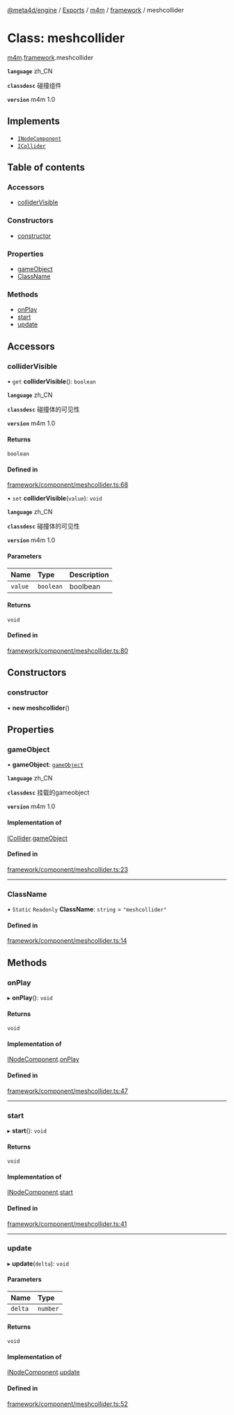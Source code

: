 [@meta4d/engine](../README.md) / [Exports](../modules.md) / [m4m](../modules/m4m.md) / [framework](../modules/m4m.framework.md) / meshcollider

# Class: meshcollider

[m4m](../modules/m4m.md).[framework](../modules/m4m.framework.md).meshcollider

**`language`** zh_CN

**`classdesc`**
碰撞组件

**`version`** m4m 1.0

## Implements

- [`INodeComponent`](../interfaces/m4m.framework.INodeComponent.md)
- [`ICollider`](../interfaces/m4m.framework.ICollider.md)

## Table of contents

### Accessors

- [colliderVisible](m4m.framework.meshcollider.md#collidervisible)

### Constructors

- [constructor](m4m.framework.meshcollider.md#constructor)

### Properties

- [gameObject](m4m.framework.meshcollider.md#gameobject)
- [ClassName](m4m.framework.meshcollider.md#classname)

### Methods

- [onPlay](m4m.framework.meshcollider.md#onplay)
- [start](m4m.framework.meshcollider.md#start)
- [update](m4m.framework.meshcollider.md#update)

## Accessors

### colliderVisible

• `get` **colliderVisible**(): `boolean`

**`language`** zh_CN

**`classdesc`**
碰撞体的可见性

**`version`** m4m 1.0

#### Returns

`boolean`

#### Defined in

[framework/component/meshcollider.ts:68](https://github.com/meta4d-me/meta4d-engine/blob/cf6bfe6/src/framework/component/meshcollider.ts#L68)

• `set` **colliderVisible**(`value`): `void`

**`language`** zh_CN

**`classdesc`**
碰撞体的可见性

**`version`** m4m 1.0

#### Parameters

| Name | Type | Description |
| :------ | :------ | :------ |
| `value` | `boolean` | boolbean |

#### Returns

`void`

#### Defined in

[framework/component/meshcollider.ts:80](https://github.com/meta4d-me/meta4d-engine/blob/cf6bfe6/src/framework/component/meshcollider.ts#L80)

## Constructors

### constructor

• **new meshcollider**()

## Properties

### gameObject

• **gameObject**: [`gameObject`](m4m.framework.gameObject.md)

**`language`** zh_CN

**`classdesc`**
挂载的gameobject

**`version`** m4m 1.0

#### Implementation of

[ICollider](../interfaces/m4m.framework.ICollider.md).[gameObject](../interfaces/m4m.framework.ICollider.md#gameobject)

#### Defined in

[framework/component/meshcollider.ts:23](https://github.com/meta4d-me/meta4d-engine/blob/cf6bfe6/src/framework/component/meshcollider.ts#L23)

___

### ClassName

▪ `Static` `Readonly` **ClassName**: `string` = `"meshcollider"`

#### Defined in

[framework/component/meshcollider.ts:14](https://github.com/meta4d-me/meta4d-engine/blob/cf6bfe6/src/framework/component/meshcollider.ts#L14)

## Methods

### onPlay

▸ **onPlay**(): `void`

#### Returns

`void`

#### Implementation of

[INodeComponent](../interfaces/m4m.framework.INodeComponent.md).[onPlay](../interfaces/m4m.framework.INodeComponent.md#onplay)

#### Defined in

[framework/component/meshcollider.ts:47](https://github.com/meta4d-me/meta4d-engine/blob/cf6bfe6/src/framework/component/meshcollider.ts#L47)

___

### start

▸ **start**(): `void`

#### Returns

`void`

#### Implementation of

[INodeComponent](../interfaces/m4m.framework.INodeComponent.md).[start](../interfaces/m4m.framework.INodeComponent.md#start)

#### Defined in

[framework/component/meshcollider.ts:41](https://github.com/meta4d-me/meta4d-engine/blob/cf6bfe6/src/framework/component/meshcollider.ts#L41)

___

### update

▸ **update**(`delta`): `void`

#### Parameters

| Name | Type |
| :------ | :------ |
| `delta` | `number` |

#### Returns

`void`

#### Implementation of

[INodeComponent](../interfaces/m4m.framework.INodeComponent.md).[update](../interfaces/m4m.framework.INodeComponent.md#update)

#### Defined in

[framework/component/meshcollider.ts:52](https://github.com/meta4d-me/meta4d-engine/blob/cf6bfe6/src/framework/component/meshcollider.ts#L52)
